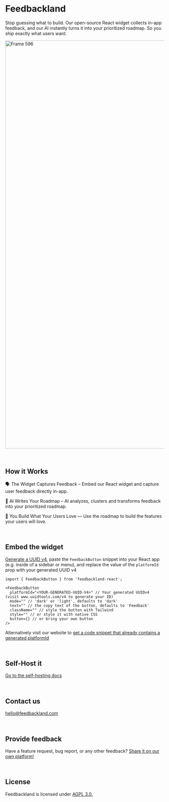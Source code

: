 # Feedbackland

Stop guessing what to build. Our open-source React widget collects in-app feedback, and our AI instantly turns it into your prioritized roadmap. So you ship exactly what users want.

<img width="2473" height="1296" alt="Frame 596" src="https://github.com/user-attachments/assets/8c972e35-b4ab-4868-9a6f-147818ac9ec8" />

&nbsp;

## How it Works

🗣️ The Widget Captures Feedback – Embed our React widget and capture user feedback directly in-app.

🤖 AI Writes Your Roadmap – AI analyzes, clusters and transforms feedback into your prioritized roadmap.

🚀 You Build What Your Users Love — Use the roadmap to build the features your users will love.

&nbsp;
&nbsp;

## Embed the widget
   
[Generate a UUID v4](www.uuidtools.com/v4), paste the `FeedbackButton` snippet into your React app (e.g. inside of a sidebar or menu), and replace the value of the `platformId` prop with your generated UUID v4

```tsx
import { FeedbackButton } from 'feedbackland-react';

<FeedbackButton
  platformId="<YOUR-GENERATED-UUID-V4>" // Your generated UUIDv4 (visit www.uuidtools.com/v4 to generate your ID)
  mode="" // 'dark' or 'light', defaults to 'dark'
  text="" // the copy text of the button, defaults to 'Feedback'
  className="" // style the button with Tailwind
  style="" // or style it with native CSS
  button={} // or bring your own button
/>
```

Alternatively visit our website to [get a code snippet that already contains a generated platformId](http://feedbackland.com/#embed)

&nbsp;
&nbsp;

## Self-Host it

[Go to the self-hosting docs](https://github.com/feedbackland/feedbackland/blob/main/SELFHOSTING.md)

&nbsp;
&nbsp;

## Contact us

[hello@feedbackland.com](hello@feedbackland.com)

&nbsp;
&nbsp;

## Provide feedback

Have a feature request, bug report, or any other feedback? [Share it on our own platform!](https://dogfood.feedbackland.com)

&nbsp;
&nbsp;

## License

Feedbackland is licensed under [AGPL 3.0.](https://github.com/feedbackland/feedbackland?tab=AGPL-3.0-1-ov-file)

